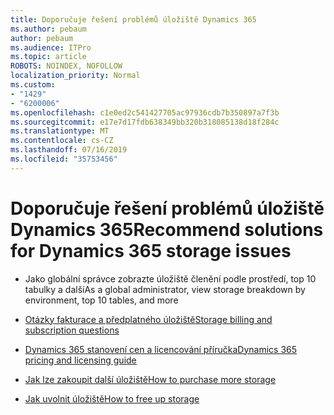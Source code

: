 ```yaml
---
title: Doporučuje řešení problémů úložiště Dynamics 365
ms.author: pebaum
author: pebaum
ms.audience: ITPro
ms.topic: article
ROBOTS: NOINDEX, NOFOLLOW
localization_priority: Normal
ms.custom:
- "1429"
- "6200006"
ms.openlocfilehash: c1e0ed2c541427705ac97936cdb7b350897a7f3b
ms.sourcegitcommit: e17e7d17fdb638349bb320b318085138d18f284c
ms.translationtype: MT
ms.contentlocale: cs-CZ
ms.lasthandoff: 07/16/2019
ms.locfileid: "35753456"
---
```

# <a name="recommend-solutions-for-dynamics-365-storage-issues"></a><span data-ttu-id="729b3-102">Doporučuje řešení problémů úložiště Dynamics 365</span><span class="sxs-lookup"><span data-stu-id="729b3-102">Recommend solutions for Dynamics 365 storage issues</span></span>

* <span data-ttu-id="729b3-103">Jako globální správce zobrazte úložiště členění podle prostředí, top 10 tabulky a další</span><span class="sxs-lookup"><span data-stu-id="729b3-103">As a global administrator, view storage breakdown by environment, top 10 tables, and more</span></span>

* [<span data-ttu-id="729b3-104">Otázky fakturace a předplatného úložiště</span><span class="sxs-lookup"><span data-stu-id="729b3-104">Storage billing and subscription questions</span></span>](https://docs.microsoft.com/dynamics365/customer-engagement/admin/contact-information-microsoft-dynamics-365-online-billing-support)

* [<span data-ttu-id="729b3-105">Dynamics 365 stanovení cen a licencování příručka</span><span class="sxs-lookup"><span data-stu-id="729b3-105">Dynamics 365 pricing and licensing guide</span></span>](https://dynamics.microsoft.com/pricing/)

* [<span data-ttu-id="729b3-106">Jak lze zakoupit další úložiště</span><span class="sxs-lookup"><span data-stu-id="729b3-106">How to purchase more storage</span></span>](https://docs.microsoft.com/en-us/dynamics365/customer-engagement/admin/manage-storage#add-storage-to-dynamics-365-online)

* [<span data-ttu-id="729b3-107">Jak uvolnit úložiště</span><span class="sxs-lookup"><span data-stu-id="729b3-107">How to free up storage</span></span>](https://docs.microsoft.com/dynamics365/customer-engagement/admin/free-storage-space)

